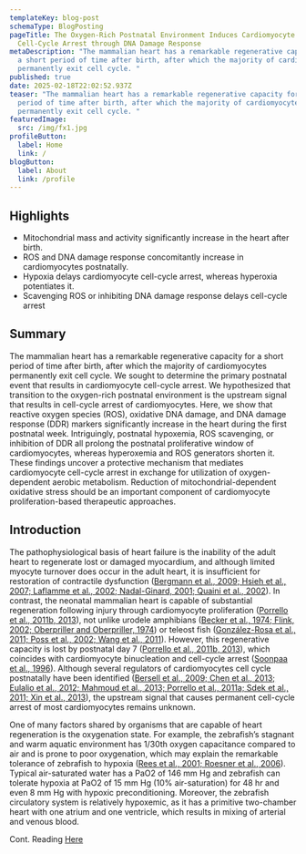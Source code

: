 ```yaml
---
templateKey: blog-post
schemaType: BlogPosting
pageTitle: The Oxygen-Rich Postnatal Environment Induces Cardiomyocyte
  Cell-Cycle Arrest through DNA Damage Response
metaDescription: "The mammalian heart has a remarkable regenerative capacity for
  a short period of time after birth, after which the majority of cardiomyocytes
  permanently exit cell cycle. "
published: true
date: 2025-02-18T22:02:52.937Z
teaser: "The mammalian heart has a remarkable regenerative capacity for a short
  period of time after birth, after which the majority of cardiomyocytes
  permanently exit cell cycle. "
featuredImage:
  src: /img/fx1.jpg
profileButton:
  label: Home
  link: /
blogButton:
  label: About
  link: /profile
---
```

## Highlights

* Mitochondrial mass and activity significantly increase in the heart after birth.
* ROS and DNA damage response concomitantly increase in cardiomyocytes postnatally.
* Hypoxia delays cardiomyocyte cell-cycle arrest, whereas hyperoxia potentiates it.
* Scavenging ROS or inhibiting DNA damage response delays cell-cycle arrest

## Summary

The mammalian heart has a remarkable regenerative capacity for a short period of time after birth, after which the majority of cardiomyocytes permanently exit cell cycle. We sought to determine the primary postnatal event that results in cardiomyocyte cell-cycle arrest. We hypothesized that transition to the oxygen-rich postnatal environment is the upstream signal that results in cell-cycle arrest of cardiomyocytes. Here, we show that reactive oxygen species (ROS), oxidative DNA damage, and DNA damage response (DDR) markers significantly increase in the heart during the first postnatal week. Intriguingly, postnatal hypoxemia, ROS scavenging, or inhibition of DDR all prolong the postnatal proliferative window of cardiomyocytes, whereas hyperoxemia and ROS generators shorten it. These findings uncover a protective mechanism that mediates cardiomyocyte cell-cycle arrest in exchange for utilization of oxygen-dependent aerobic metabolism. Reduction of mitochondrial-dependent oxidative stress should be an important component of cardiomyocyte proliferation-based therapeutic approaches.

## Introduction

The pathophysiological basis of heart failure is the inability of the adult heart to regenerate lost or damaged myocardium, and although limited myocyte turnover does occur in the adult heart, it is insufficient for restoration of contractile dysfunction ([Bergmann et al., 2009; Hsieh et al., 2007; Laflamme et al., 2002; Nadal-Ginard, 2001; Quaini et al., 2002](https://www.cell.com/cell/fulltext/S0092-8674(14)00407-3?_returnURL=https%3A%2F%2Flinkinghub.elsevier.com%2Fretrieve%2Fpii%2FS0092867414004073%3Fshowall%3Dtrue#)). In contrast, the neonatal mammalian heart is capable of substantial regeneration following injury through cardiomyocyte proliferation ([Porrello et al., 2011b, 2013](https://www.cell.com/cell/fulltext/S0092-8674(14)00407-3?_returnURL=https%3A%2F%2Flinkinghub.elsevier.com%2Fretrieve%2Fpii%2FS0092867414004073%3Fshowall%3Dtrue#)), not unlike urodele amphibians ([Becker et al., 1974; Flink, 2002; Oberpriller and Oberpriller, 1974](https://www.cell.com/cell/fulltext/S0092-8674(14)00407-3?_returnURL=https%3A%2F%2Flinkinghub.elsevier.com%2Fretrieve%2Fpii%2FS0092867414004073%3Fshowall%3Dtrue#)) or teleost fish ([González-Rosa et al., 2011; Poss et al., 2002; Wang et al., 2011](https://www.cell.com/cell/fulltext/S0092-8674(14)00407-3?_returnURL=https%3A%2F%2Flinkinghub.elsevier.com%2Fretrieve%2Fpii%2FS0092867414004073%3Fshowall%3Dtrue#)). However, this regenerative capacity is lost by postnatal day 7 ([Porrello et al., 2011b, 2013](https://www.cell.com/cell/fulltext/S0092-8674(14)00407-3?_returnURL=https%3A%2F%2Flinkinghub.elsevier.com%2Fretrieve%2Fpii%2FS0092867414004073%3Fshowall%3Dtrue#)), which coincides with cardiomyocyte binucleation and cell-cycle arrest ([Soonpaa et al., 1996](https://www.cell.com/cell/fulltext/S0092-8674(14)00407-3?_returnURL=https%3A%2F%2Flinkinghub.elsevier.com%2Fretrieve%2Fpii%2FS0092867414004073%3Fshowall%3Dtrue#)). Although several regulators of cardiomyocytes cell cycle postnatally have been identified ([Bersell et al., 2009; Chen et al., 2013; Eulalio et al., 2012; Mahmoud et al., 2013; Porrello et al., 2011a; Sdek et al., 2011; Xin et al., 2013](https://www.cell.com/cell/fulltext/S0092-8674(14)00407-3?_returnURL=https%3A%2F%2Flinkinghub.elsevier.com%2Fretrieve%2Fpii%2FS0092867414004073%3Fshowall%3Dtrue#)), the upstream signal that causes permanent cell-cycle arrest of most cardiomyocytes remains unknown.

One of many factors shared by organisms that are capable of heart regeneration is the oxygenation state. For example, the zebrafish’s stagnant and warm aquatic environment has 1/30th oxygen capacitance compared to air and is prone to poor oxygenation, which may explain the remarkable tolerance of zebrafish to hypoxia ([Rees et al., 2001; Roesner et al., 2006](https://www.cell.com/cell/fulltext/S0092-8674(14)00407-3?_returnURL=https%3A%2F%2Flinkinghub.elsevier.com%2Fretrieve%2Fpii%2FS0092867414004073%3Fshowall%3Dtrue#)). Typical air-saturated water has a PaO2 of 146 mm Hg and zebrafish can tolerate hypoxia at PaO2 of 15 mm Hg (10% air-saturation) for 48 hr and even 8 mm Hg with hypoxic preconditioning. Moreover, the zebrafish circulatory system is relatively hypoxemic, as it has a primitive two-chamber heart with one atrium and one ventricle, which results in mixing of arterial and venous blood.

C﻿ont. Reading [Here](https://www.cell.com/cell/fulltext/S0092-8674(14)00407-3?_returnURL=https%3A%2F%2Flinkinghub.elsevier.com%2Fretrieve%2Fpii%2FS0092867414004073%3Fshowall%3Dtrue)